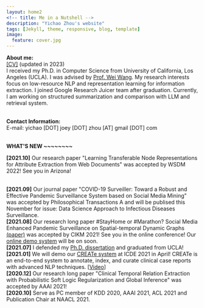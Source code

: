 ```yaml
---
layout: home2
<!-- title: Me in a Nutshell -->
description: "Yichao Zhou's website"
tags: [Jekyll, theme, responsive, blog, template]
image:
  feature: cover.jpg
---
```

<b>About me:</b><br>
<a href="{{ site.url }}/files/CV.pdf" target="_blank">[CV]</a> (updated in 2023)
<br>
I received my Ph.D. in Computer Science from University of California, Los Angeles (UCLA). I was advised by <a href="http://web.cs.ucla.edu/~weiwang/" target="_blank"> Prof. Wei Wang</a>. My research interests focus on low-resource NLP and representation learning for information extraction. I joined Google Research Juicer team after graduation. Currently, I am working on structured summarization and comparison with LLM and retrieval system.

<br>
<b>Contact Information:</b><br>
E-mail: yichao [DOT] joey [DOT] zhou [AT] gmail [DOT] com<br>
<!-- Address (UCLA): Room 3551, Boelter Hall, Dept. of Computer Science, UCLA, CA 90095, United States
 -->


<br />

<b> WHAT'S NEW ~~~~~~~~ </b>
<br />

<b>[2021.10]</b> Our research paper "Learning Transferable Node Representations for Attribute Extraction from Web Documents" was accepted by WSDM 2022! See you in Arizona! 

<br />
<b>[2021.09]</b> Our journal paper "COVID-19 Surveiller: Toward a Robust and Effective Pandemic Surveillance System based on Social Media Mining" was accepted by Philosophical Transactions A and will be publised this November for issue: Data Science Approach to Infectious Diseases Surveillance. 

<br />
<b>[2021.08]</b> Our research long paper #StayHome or #Marathon? Social Media Enhanced Pandemic Surveillance on Spatial-temporal Dynamic Graphs <a href="https://arxiv.org/abs/2108.03670" target="_blank">(paper)</a> was accepted by CIKM 2021! See you in the online conference! Our <a href="http://qilin.cs.ucla.edu:8000/#/" target="_blank">online demo system</a> will be on soon. 

<br />
<b>[2021.07]</b> I defended my <a href="https://escholarship.org/uc/item/5bw3r6x8" target="_blank">Ph.D. dissertation</a> and graduated from UCLA!

<!-- <br />
<b>[2021.03]</b> I will join Google AI, Mountain View as a full-time researcher after graduation!  -->

<br />
<b>[2021.01]</b> We will demo our <a href="https://arxiv.org/pdf/2103.00562.pdf" target="_blank">CREATe system</a> at ICDE 2021 in April! CREATe is an end-to-end system to annotate, index, and curate clinical case reports with advanced NLP techniques. [<a href="https://youtu.be/Q8owBQYTjDc" target="_blank">Video</a>]   

<br />
<b>[2020.12]</b> Our research long paper "Clinical Temporal Relation Extraction with Probabilistic Soft Logic Regularization and Global Inference" was accepted by AAAI 2021! 

<br />
<b>[2020.10]</b> Serve as PC member of KDD 2020, AAAI 2021, ACL 2021 and Publication Chair at NAACL 2021. 


<!-- <br />
<b>[2020.09]</b> One collaborative work with <a href="https://rujunhan.github.io/" target="_blank">Rujun Han</a> and <a href="https://vnpeng.net/" target="_blank">Dr. Nanyun Peng</a> on topic End-to-End Event Temporal Relation Extraction (<a href="https://arxiv.org/abs/2009.07373" target="_blank">paper</a>) was accepted by EMNLP 2020!  -->

<!-- <br />
<b>[2020.07]</b> One collaborative work with <a href="https://cheng-cz.github.io/" target="_blank">Dr. Cheng Zheng</a> on topic user geolocation recognition was accepted by SIGIR 2020. Another collaborative work with <a href="https://sites.google.com/site/shaunakmishracomm/" target="_blank">Dr. Shaunak Mishra</a> was accepted by CIKM 2020, focusing on text generation in the advertising domain.

<br />
<b>[2020.05]</b> Serve as a PC member of KDD 2020 Research and ADS tracks; PC member of AACL-IJCNLP 2020 Information Extraction Track.  -->

<!-- <br />
<b>[2020.04]</b> Our research long paper "'The Boating Store Had Its Best Sail Ever': Pronunciation-attentive Contextualized Pun Recognition" was accepted by ACL 2020! See you in the online conference!  -->

<!-- <br />
<b>[2020.01]</b> I will join the Juicer Team at Google Research, Mountain View as an intern during 2020 summer. 
 -->
<!-- <br />
<b>[2020.01]</b> Our recent work on <a href="http://arxiv.org/abs/2001.07194" target="_blank">"Recommending Themes for Ad Creative Design via Visual-Linguistic Representations"</a> has been accepted by <a href="https://www2020.thewebconf.org/" target="_blank">WWW 2020</a> as a short paper with oral presentation.  -->

<!-- <br />
<b>[2019.10]</b> Our preprint <a href="https://www.medrxiv.org/content/medrxiv/early/2019/10/22/19009118.full.pdf" target="_blank">Clinical Narrative paper</a> is available now! The resulting dataset is appropriate for training biomedical natural language processing systems. -->

<!-- <br />
<b>[2019.09]</b> I passed the Oral Qualifying Exam at CS department of UCLA and was advanced to candidacy. -->

<!-- <br />
<b>[2019.08]</b> Our research long paper <a href="https://www.aclweb.org/anthology/D19-1496/" target="_blank">"Learning to Discriminate Perturbations for Blocking Adversarial Attacks in Text Classification"</a> was accepted by <a href="https://www.emnlp-ijcnlp2019.org/" target="_blank">EMNLP-IJCNLP 2019</a>. I will attend the conference at Hong Kong, China from Nov.3 to Nov.7 to present this work.

<br /> -->

<!-- <b>[2019.04]</b> I will attend <a href="https://www.kdd.org/kdd2019/" target="_blank">KDD 2019</a> at Alaska from Aug.4 to Aug.8 to present our recently accepted paper <a href="https://research.yahoo.com/publications/9133/understanding-consumer-journey-using-attention-based-recurrent-neural-networks" target="_blank">"Understanding Consumer Journey using Attention based Recurrent Neural Networks"</a>. <a href="https://yz-joey.github.io/kdd19" target="_blank">[pictures]</a>

<br /> -->

<!-- <b>[2019.01]</b> I will join Gemini Team at <a href="https://research.yahoo.com/" target="_blank">Yahoo Research</a> as an intern during 2019 summer. 
 -->







